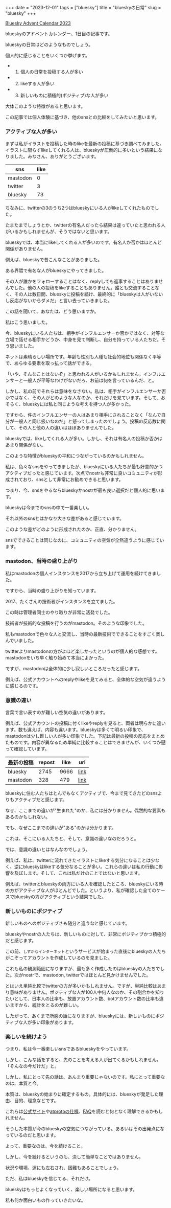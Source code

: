 +++
date = "2023-12-01"
tags = ["bluesky"]
title = "blueskyの日常"
slug = "bluesky"
+++

[Bluesky Advent Calendar 2023](https://adventar.org/calendars/9443)

blueskyのアドベントカレンダー、1日目の記事です。

blueskyの日常はどのようなものでしょう。

個人的に感じることをいくつか挙げます。

- 1. 個人の日常を投稿する人が多い

- 2. likeする人が多い

- 3. 新しいものに積極的(ポジティブ)な人が多い

大体このような特徴があると思います。

この記事では個人体験に基づき、他のsnsとの比較をしてみたいと思います。

### アクティブな人が多い

まずは私がイラストを投稿した時のlikeを最新の投稿に基づき調べてみました。イラストに限らずlikeしてくれる人は、blueskyが圧倒的に多いという結果になりました。みなさん、ありがとうございます。

|sns|like|
|---|---|
|mastodon|0|
|twitter|3|
|bluesky|73|

ちなみに、twitterの3のうち2つはblueskyにいる人がlikeしてくれたものでした。

たまたまでしょうとか、twitterの有名人だったら結果は違っていたと思われる人がいるかもしれませんが、そうではないと思います。

blueskyでは、本当にlikeしてくれる人が多いのです。有名人か否かはほとんど関係がありません。

例えば、blueskyで昔こんなことがありました。

ある界隈で有名な人がblueskyにやってきました。

その人が誰かをフォローすることはなく、replyしても返事することはありませんでした。他の人の投稿をlikeすることもありません。誰とも交流することなく、その人は数日間、blueskyに投稿を続け、最終的に「blueskyは人がいないし反応がないからダメだ」と言い去っていきました。

この話を聞いて、あなたは、どう思いますか。

私はこう思いました。

今、blueskyにいる人たちは、相手がインフルエンサーか否かではなく、対等な立場で話せる相手かどうか、中身を見て判断し、自分を持っている人たちだ。そう思いました。

ネットは素晴らしい場所です。年齢も性別も人種も社会的地位も関係なく平等で、あらゆる要素を取っ払って話ができる。

「いや、そんなことはないぞ」と思われる人がいるかもしれません。インフルエンサーと一般人が平等なわけがないだろ、お前は何を言っているんだ、と。

しかし、私の前でそれらは意味をなさない。私は、相手がインフルエンサーか否かではなく、その人がどのような人なのか、それだけを見ています。そして、おそらく、blueskyには私と同じような考えを持つ人が多かった。

ですから、件のインフルエンサーの人はあまり相手にされることなく「なんで自分が一般人と同じ扱いなのだ」と怒ってしまったのでしょう。投稿の反応数に関して、その人と他の人の違いはほぼありませんでした。

blueskyでは、likeしてくれる人が多い。しかし、それは有名人の投稿か否かはあまり関係がない。

このような特徴がblueskyの平和につながっているのかもしれません。

私は、色々なsnsをやってきましたが、blueskyにいる人たちが最も好意的かつアクティブだったと感じています。次点でnostrも非常に良いコミュニティが形成されており、snsとして非常にお勧めできると思います。

つまり、今、snsをやるならblueskyかnostrが最も良い選択だと個人的に思います。

blueskyは今までのsnsの中で一番楽しい。

それ以外のsnsとはかなり大きな差があると感じています。

このような差がどのように形成されたのか、正直、分かりません。

snsでできることは同じなのに、コミュニティの空気が全然違うように感じています。

### mastodon、当時の盛り上がり

私はmastodonの個人インスタンスを2017から立ち上げて運用を続けてきました。

ですから、当時の盛り上がりを知っています。

2017、たくさんの技術者がインスタンスを立てました。

この時は管理者同士のやり取りが非常に活発でした。

技術者が技術的な投稿を行うのがmastodon。そのような印象でした。

私もmastodonで色々な人と交流し、当時の最新技術でできることをすごく楽しんでいました。

twitterよりmastodonの方がよほど楽しかったというのが個人的な感想です。mastodonをいち早く触り始めて本当によかった。

ですが、mastodonは全体的に少し寂しいところだったと感じます。

例えば、公式アカウントへのreplyやlikeを見てみると、全体的な空気が違うように感じるのです。

### 意識の違い

言葉で言い表すのが難しい空気の違いがあります。

例えば、公式アカウントの投稿に付くlikeやreplyを見ると、両者は明らかに違います。数も違えば、内容も違います。blueskyは多くて明るい印象で、mastodonは少し難しい人が多い印象でした。下記は最新の投稿の反応をまとめたものです。内容が異なるため単純に比較することはできませんが、いくつか遡って確認しています。

|最新の投稿|repost|like|url|
|---|---|---|---|
|bluesky|2745|9666|[link](https://bsky.app/profile/bsky.app/post/3ked2oybdjf2k)|
|mastodon|328|479|[link](https://mastodon.social/@Mastodon/111461309876030410)|

blueskyに住む人たちはとんでもなくアクティブで、今まで見てきたどのsnsよりもアクティブだと感じます。

なぜ、ここまでの違いが"生まれた"のか、私には分かりません。偶然的な要素もあるのかもしれない。

でも、なぜここまでの違いが"ある"のかは分かります。

これは、そこにいる人たちと、そして、意識の違いなのだろうと。

では、意識の違いとはなんなのでしょう。

例えば、私は、twitterに流れてきたイラストにlikeする気分になることは少なく、逆にblueskyはlikeする気分なることが多い。これらの違いは私の行動に影響を及ぼします。そして、これは私だけのことではないと思います。

例えば、twitterとblueskyの両方にいる人を確認したところ、blueskyにいる時の方がアクティブな人がほとんどでした。というより、私が確認した全てのケースでblueskyの方がアクティブという結果でした。

### 新しいものにポジティブ

新しいものへのポジティブさも随分と違うなと感じています。

blueskyやnostrの人たちは、新しいものに対して、非常にポジティブかつ積極的だと感じます。

この前、`しずかなインターネット`というサービスが始まった直後にblueskyの人たちがこぞってアカウントを作成しているのを見ました。

これも私の観測範囲になりますが、最も多く作成したのはblueskyの人たちでした。次がnostrで、mastodon, twitterではほとんど見かけませんでした。

とはいえ単純比較でtwitterの方が多いかもしれません。ですが、単純比較はあまり意味がありません。ポジティブな人が100人中何人なのか、その割合かを知りたいとして、日本人の比率も、放置アカウント数、botアカウント数の比率も違いますから、統計をとるのが難しい。

したがって、あくまで所感の話になりますが、blueskyには、新しいものにポジティブな人が多い印象があります。

### 楽しいを続けよう

つまり、私は今一番楽しいsnsであるblueskyをやっています。

しかし、こんな話をすると、先のことを考える人が出てくるかもしれません。「そんなの今だけだ」と。

しかし、私にとって先の話は、あんまり重要じゃないのです。私にとって重要なのは、本質と今。

本質は、blueskyの始まりに確定するもの。具体的には、blueskyが発足した理由、目的、理念などです。

これらは[公式サイト](https://atproto.com/)や[atprotoの仕様](https://atproto.com/specs/atp)、[FAQ](https://atproto.com/guides/faq)を読むと何となく理解できるかもしれません。

そうした本質が今のblueskyの空気につながっている。あるいはその出発点になっているのだと思います。

よって、重要なのは、今を続けること。

しかし、今を続けるというのも、決して簡単なことではありません。

状況や環境、運にも左右され、困難もあることでしょう。

ただ、私はblueskyを信じてる、それだけ。

blueskyはもっとよくなっていく、楽しい場所になると思います。

私も何か面白いもの作っていきたいな。

